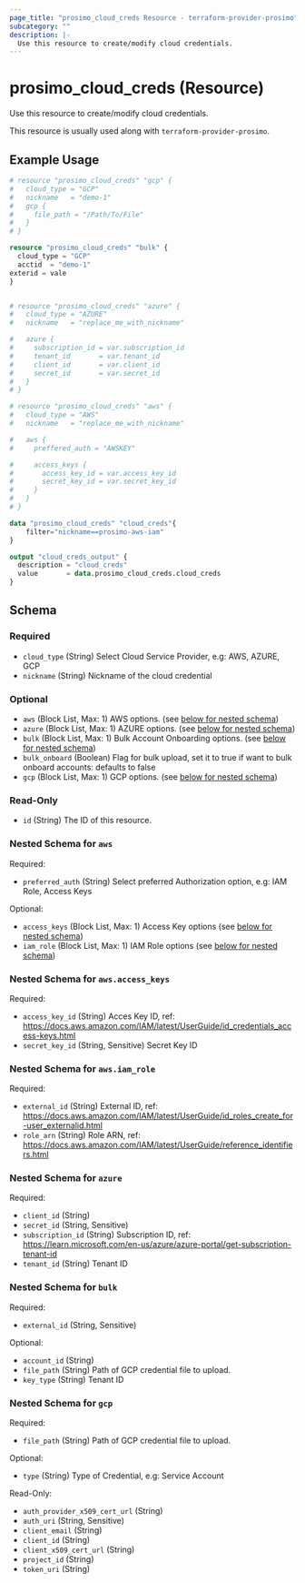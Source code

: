 ```yaml
---
page_title: "prosimo_cloud_creds Resource - terraform-provider-prosimo"
subcategory: ""
description: |-
  Use this resource to create/modify cloud credentials.
---
```


# prosimo_cloud_creds (Resource)

Use this resource to create/modify cloud credentials.

This resource is usually used along with `terraform-provider-prosimo`.



## Example Usage

```terraform
# resource "prosimo_cloud_creds" "gcp" {
#   cloud_type = "GCP"
#   nickname   = "demo-1"
#   gcp {
#     file_path = "/Path/To/File"
#   }
# }

resource "prosimo_cloud_creds" "bulk" {
  cloud_type = "GCP"
  acctid  = "demo-1"
exterid = vale
}


# resource "prosimo_cloud_creds" "azure" {
#   cloud_type = "AZURE"
#   nickname   = "replace_me_with_nickname"

#   azure {
#     subscription_id = var.subscription_id
#     tenant_id       = var.tenant_id
#     client_id       = var.client_id
#     secret_id       = var.secret_id
#   }
# }

# resource "prosimo_cloud_creds" "aws" {
#   cloud_type = "AWS"
#   nickname   = "replace_me_with_nickname"

#   aws {
#     preffered_auth = "AWSKEY"

#     access_keys {
#       access_key_id = var.access_key_id
#       secret_key_id = var.secret_key_id
#     }
#   }
# }

data "prosimo_cloud_creds" "cloud_creds"{
    filter="nickname==prosimo-aws-iam"
}

output "cloud_creds_output" {
  description = "cloud_creds"
  value       = data.prosimo_cloud_creds.cloud_creds
}
```

<!-- schema generated by tfplugindocs -->
## Schema

### Required

- `cloud_type` (String) Select Cloud Service Provider, e.g: AWS, AZURE, GCP
- `nickname` (String) Nickname of the cloud credential

### Optional

- `aws` (Block List, Max: 1) AWS options. (see [below for nested schema](#nestedblock--aws))
- `azure` (Block List, Max: 1) AZURE options. (see [below for nested schema](#nestedblock--azure))
- `bulk` (Block List, Max: 1) Bulk Account Onboarding options. (see [below for nested schema](#nestedblock--bulk))
- `bulk_onboard` (Boolean) Flag for bulk upload, set it to true if want to bulk onboard accounts: defaults to false
- `gcp` (Block List, Max: 1) GCP options. (see [below for nested schema](#nestedblock--gcp))

### Read-Only

- `id` (String) The ID of this resource.

<a id="nestedblock--aws"></a>
### Nested Schema for `aws`

Required:

- `preferred_auth` (String) Select preferred Authorization option, e.g: IAM Role, Access Keys

Optional:

- `access_keys` (Block List, Max: 1) Access Key options (see [below for nested schema](#nestedblock--aws--access_keys))
- `iam_role` (Block List, Max: 1) IAM Role options (see [below for nested schema](#nestedblock--aws--iam_role))

<a id="nestedblock--aws--access_keys"></a>
### Nested Schema for `aws.access_keys`

Required:

- `access_key_id` (String) Acces Key ID, ref: https://docs.aws.amazon.com/IAM/latest/UserGuide/id_credentials_access-keys.html
- `secret_key_id` (String, Sensitive) Secret Key ID


<a id="nestedblock--aws--iam_role"></a>
### Nested Schema for `aws.iam_role`

Required:

- `external_id` (String) External ID, ref: https://docs.aws.amazon.com/IAM/latest/UserGuide/id_roles_create_for-user_externalid.html
- `role_arn` (String) Role ARN, ref: https://docs.aws.amazon.com/IAM/latest/UserGuide/reference_identifiers.html



<a id="nestedblock--azure"></a>
### Nested Schema for `azure`

Required:

- `client_id` (String)
- `secret_id` (String, Sensitive)
- `subscription_id` (String) Subscription ID, ref: https://learn.microsoft.com/en-us/azure/azure-portal/get-subscription-tenant-id
- `tenant_id` (String) Tenant ID


<a id="nestedblock--bulk"></a>
### Nested Schema for `bulk`

Required:

- `external_id` (String, Sensitive)

Optional:

- `account_id` (String)
- `file_path` (String) Path of GCP credential file to upload.
- `key_type` (String) Tenant ID


<a id="nestedblock--gcp"></a>
### Nested Schema for `gcp`

Required:

- `file_path` (String) Path of GCP credential file to upload.

Optional:

- `type` (String) Type of Credential, e.g: Service Account

Read-Only:

- `auth_provider_x509_cert_url` (String)
- `auth_uri` (String, Sensitive)
- `client_email` (String)
- `client_id` (String)
- `client_x509_cert_url` (String)
- `project_id` (String)
- `token_uri` (String)

